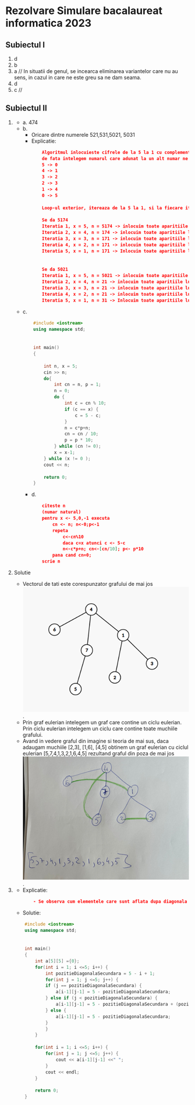 # Rezolvare Simulare bacalaureat informatica 2023

## Subiectul I
1. d
2. b
3. a // In situatii de genul, se incearca eliminarea variantelor care nu au sens, in cazul in care ne este greu sa ne dam seama.
4. d
5. c // 

## Subiectul II
1. 
    - a.  474
    - b.
        - Oricare dintre numerele  521,531,5021, 5031
        - Explicatie:
            ```json
                Algoritmul inlocuieste cifrele de la 5 la 1 cu complementul lor. Prin complement, in cazul
                de fata intelegem numarul care adunat la un alt numar ne da 5. Astfel avem complementele:
                5 -> 0
                4 -> 1
                3 -> 2
                2 -> 3
                1 -> 4
                0 -> 5

                Loop-ul exterior, itereaza de la 5 la 1, si la fiecare iteratie se va inlocui cu complementul sau, cifra egala cu X din numarul de la acel pas (cn in algoritm) . De exemplu:

                Se da 5174
                Iteratia 1, x = 5, n = 5174 -> inlocuim toate aparitiile lui 5 cu complementul sau adica 0 si avem 0174 adica 174
                Iteratia 2, x = 4, n = 174 -> inlocuim toate aparitiile lui 4 cu complementul sau adica 1 si avem 171
                Iteratia 3, x = 3, n = 171 -> inlocuim toate aparitiile lui 3 cu complementul sau adica 2 si avem tot 171 deoarece nu avem deloc cifra 3
                Iteratia 4, x = 2, n = 171 -> inlocuim toate aparitiile lui 2 cu complementul sau adica 3 si avem tot 171 deoarece nu avem deloc cifra 4
                Iteratia 5, x = 1, n = 171 -> Inlocuim toate aparitiile lui 1 cu complementul sau adica 4 si avem numarul 474


                Se da 5021
                Iteratia 1, x = 5, n = 5021 -> inlocuim toate aparitiile lui 5 cu complementul sau adica 0 si avem 0021 adica 21
                Iteratia 2, x = 4, n = 21 -> inlocuim toate aparitiile lui 4 cu complementul sau adica 1 si avem 21 deoarece nu avem deloc cifra 4
                Iteratia 3, x = 3, n = 21 -> inlocuim toate aparitiile lui 3 cu complementul sau adica 2 si avem tot 21 deoarece nu avem deloc cifra 3
                Iteratia 4, x = 2, n = 21 -> inlocuim toate aparitiile lui 2 cu complementul sau adica 3 si avem 31
                Iteratia 5, x = 1, n = 31 -> Inlocuim toate aparitiile lui 1 cu complementul sau adica 4 si avem numarul 34
            ```
    - c.
        ```c++
            #include <iostream>
            using namespace std;


            int main()
            {

                int n, x = 5;
                cin >> n;
                do{
                    int cn = n, p = 1;
                    n = 0;
                    do {
                        int c = cn % 10;
                        if (c == x) {
                            c = 5 - c;
                        }
                        n = c*p+n;
                        cn = cn / 10;
                        p = p * 10;
                    } while (cn != 0);
                    x = x-1;
                } while (x != 0 );
                cout << n;

                return 0;
            }
        ```
        - d.
            ```json
                citeste n
                (numar natural)
                pentru x <- 5,0,-1 executa
                    cn <- n; n<-0;p<-1
                    repeta
                        c<-cn%10
                        daca c=x atunci c <- 5-c
                        n<-c*p+n; cn<-[cn/10]; p<- p*10
                    pana cand cn=0;
                scrie n
            ```
2. Solutie
    - Vectorul de tati este corespunzator grafului de mai jos  ![ Graf initial](s2-2.png).
    - Prin graf eulerian intelegem un graf care contine un ciclu eulerian. Prin ciclu eulerian intelegem un ciclu care contine toate muchiile grafului.
    - Avand in vedere graful din imagine si teoria de mai sus, daca adaugam muchiile [2,3], [1,6], [4,5] obtinem un graf eulerian cu ciclul eulerian [5,7,4,1,3,2,1,6,4,5] rezultand graful din poza de mai jos ![ Graf final](graf-final.jpg).

3.  - Explicatie:
        ```json
            - Se observa cum elementele care sunt aflata dupa diagonala secundara, au aceeasi valoare cu cea de pe diagonala secundara iar cele ce se afla inainte de diagonala secundara, au valoarea egala cu ce gasim pe diagonala secundara in acea linie + distanta intre ele
        ```
    - Solutie:
    ```c++
        #include <iostream>
        using namespace std;


        int main()
        {
            int a[5][5] ={0};
            for(int i = 1; i <=5; i++) {
                int pozitieDiagonalaSecundara = 5 - i + 1;
                for(int j = 1; j <=5; j++) {
                if (j == pozitieDiagonalaSecundara) {
                    a[i-1][j-1] = 5 - pozitieDiagonalaSecundara;
                } else if (j < pozitieDiagonalaSecundara) {
                    a[i-1][j-1] = 5 - pozitieDiagonalaSecundara + (pozitieDiagonalaSecundara - j);
                } else {
                    a[i-1][j-1] = 5 - pozitieDiagonalaSecundara;
                }
                }
            }

            for(int i = 1; i <=5; i++) {
                for(int j = 1; j <=5; j++) {
                    cout << a[i-1][j-1] <<" ";
                }
                cout << endl;
            }

            return 0;
        }

    ```